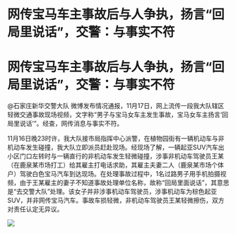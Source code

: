 # 网传宝马车主事故后与人争执，扬言“回局里说话”，交警：与事实不符

# 网传宝马车主事故后与人争执，扬言“回局里说话”，交警：与事实不符

@石家庄新华交警大队
微博发布情况通报，11月17日，网上流传一段我大队辖区轻微交通事故现场视频，文字称“男子与宝马女车主发生事故，宝马女车主扬言‘回局里说话’”。经查，网传消息与事实不符。

11月16日晚23时许，我大队接市局指挥中心派警，在植物园街有一辆机动车与非机动车发生碰撞，我大队立即派员赶赴现场。经现场了解，一辆起亚SUV汽车出小区门口左转时与一辆直行的非机动车发生轻微碰撞，涉事非机动车驾驶员王某（在鹿泉某市场打工）给其雇主打电话求助，其雇主夫妻二人（鹿泉某市场个体户）驾驶白色宝马汽车到达现场。在处理事故过程中，1名过路男子用手机拍摄视频，由于王某雇主的妻子不知道事故处理单位名称，故称“回局里面说话”，其意思是“去交警大队”处理。该女子并非涉事机动车驾驶员，涉事机动车为棕色起亚SUV，并非网传宝马汽车。事故车损轻微，非机动车驾驶员王某轻微擦伤，双方对责任认定无异议。

![](https://inews.gtimg.com/om_bt/O3jBVfd2K8gh45VZ15uuEtJYaUOm2id8GEt4qoPTXTcLoAA/1000)

